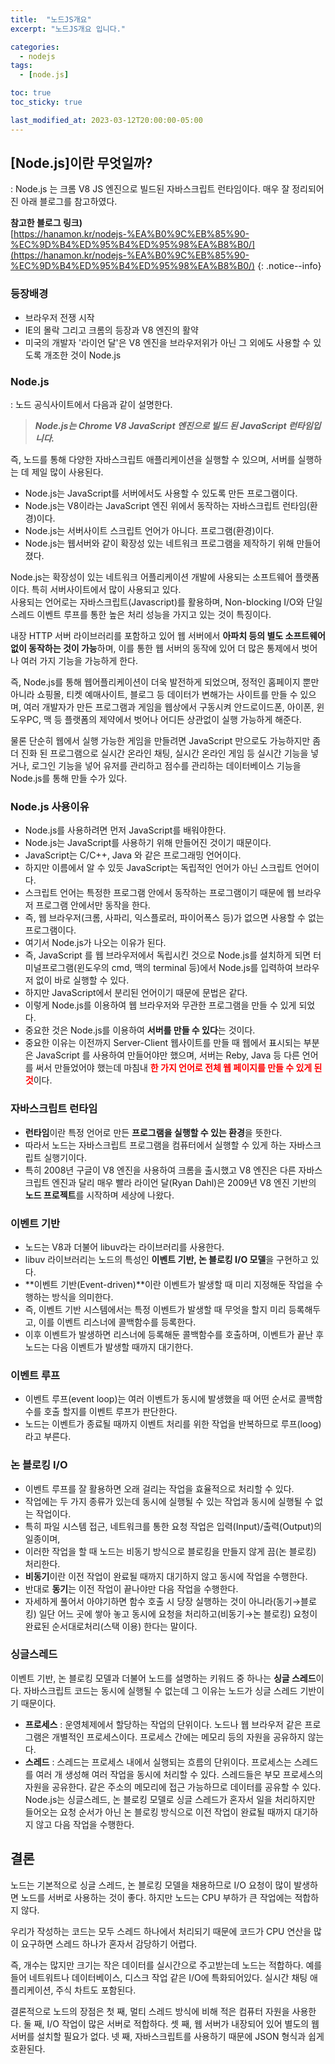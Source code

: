```yaml
---
title:  "노드JS개요"
excerpt: "노드JS개요 입니다."

categories:
  - nodejs
tags:
  - [node.js]

toc: true
toc_sticky: true

last_modified_at: 2023-03-12T20:00:00-05:00
---
```


## [Node.js]이란 무엇일까?
: Node.js 는 크롬 V8 JS 엔진으로 빌드된 자바스크립트 런타임이다. 매우 잘 정리되어진 아래 블로그를 참고하였다.

**참고한 블로그 링크)**  
[https://hanamon.kr/nodejs-%EA%B0%9C%EB%85%90-%EC%9D%B4%ED%95%B4%ED%95%98%EA%B8%B0/](https://hanamon.kr/nodejs-%EA%B0%9C%EB%85%90-%EC%9D%B4%ED%95%B4%ED%95%98%EA%B8%B0/)
{: .notice--info}


### 등장배경
- 브라우저 전쟁 시작
- IE의 몰락 그리고 크롬의 등장과 V8 엔진의 활약
- 미국의 개발자 '라이언 달'은 V8 엔진을 브라우저위가 아닌 그 외에도 사용할 수 있도록 개조한 것이 Node.js


### Node.js
: 노드 공식사이트에서 다음과 같이 설명한다.

> ***Node.js는 Chrome V8 JavaScript 엔진으로 빌드 된 JavaScript 런타임입니다.***  
    
즉, 노드를 통해 다양한 자바스크립트 애플리케이션을 실행할 수 있으며, 서버를 실행하는 데 제일 많이 사용된다.
  
- Node.js는 JavaScript를 서버에서도 사용할 수 있도록 만든 프로그램이다.
- Node.js는 V8이라는 JavaScript 엔진 위에서 동작하는 자바스크립트 런타임(환경)이다.
- Node.js는 서버사이트 스크립트 언어가 아니다. 프로그램(환경)이다.
- Node.js는 웹서버와 같이 확장성 있는 네트워크 프로그램을 제작하기 위해 만들어졌다.
  
Node.js는 확장성이 있는 네트워크 어플리케이션 개발에 사용되는 소프트웨어 플랫폼이다. 특히 서버사이트에서 많이 사용되고 있다.  
사용되는 언어로는 자바스크립트(Javascript)를 활용하며, Non-blocking I/O와 단일 스레드 이벤트 루프를 통한 높은 처리 성능을 가지고 있는 것이 특징이다.  
  
  
내장 HTTP 서버 라이브러리를 포함하고 있어 웹 서버에서 **아파치 등의 별도 소프트웨어 없이 동작하는 것이 가능**하며, 이를 통한 웹 서버의 동작에 있어 더 많은 통제에서 벗어나 여러 가지 기능을 가능하게 한다.  
  
즉, Node.js를 통해 웹어플리케이션이 더욱 발전하게 되었으며, 정적인 홈페이지 뿐만 아니라 쇼핑몰, 티켓 예매사이트, 블로그 등 데이터가 변해가는 사이트를 만들 수 있으며, 여러 개발자가 만든 프로그램과 게임을 웹상에서 구동시켜 안드로이드폰, 아이폰, 윈도우PC, 맥 등 플랫폼의 제약에서 벗어나 어디든 상관없이 실행 가능하게 해준다.  
  
물론 단순히 웹에서 실행 가능한 게임을 만들려면 JavaScript 만으로도 가능하지만 좀 더 진화 된 프로그램으로 실시간 온라인 채팅, 실시간 온라인 게임 등 실시간 기능을 넣거나, 로그인 기능을 넣어 유저를 관리하고 점수를 관리하는 데이터베이스 기능을 Node.js를 통해 만들 수가 있다.


### Node.js 사용이유
- Node.js를 사용하려면 먼저 JavaScript를 배워야한다.
- Node.js는 JavaScript를 사용하기 위해  만들어진 것이기 때문이다.
- JavaScript는 C/C++, Java 와 같은 프로그래밍 언어이다.
- 하지만 이름에서 알 수 있듯 JavaScript는 독립적인 언어가 아닌 스크립트 언어이다.
- 스크립트 언어는 특정한 프로그램 안에서 동작하는 프로그램이기 때문에 웹 브라우저 프로그램 안에서만 동작을 한다.
- 즉, 웹 브라우저(크롬, 사파리, 익스플로러, 파이어폭스 등)가 없으면 사용할 수 없는 프로그램이다.
- 여기서 Node.js가 나오는 이유가 된다.
- 즉, JavaScript 를 웹 브라우저에서 독립시킨 것으로 Node.js를 설치하게 되면 터미널프로그램(윈도우의 cmd, 맥의 terminal 등)에서 Node.js를 입력하여 브라우저 없이 바로 실행할 수 있다.
- 하지만 JavaScript에서 분리된 언어이기 때문에 문법은 같다.
- 이렇게 Node.js를 이용하여 웹 브라우저와 무관한 프로그램을 만들 수 있게 되었다.
- 중요한 것은 Node.js를 이용하여 **서버를 만들 수 있다**는 것이다.
- 중요한 이유는 이전까지 Server-Client 웹사이트를 만들 때 웹에서 표시되는 부분은 JavaScript 를 사용하여 만들어야만 했으며, 서버는 Reby, Java 등 다른 언어를 써서 만들었어야 했는데 마침내 <b><span style="color:red"> 한 가지 언어로 전체 웹 페이지를 만들 수 있게 된 것</span></b>이다.


### 자바스크립트 런타임
- **런타임**이란 특정 언어로 만든 **프로그램을 실행할 수 있는 환경**을 뜻한다.
- 따라서 노드는 자바스크립트 프로그램을 컴퓨터에서 실행할 수 있게 하는 자바스크립트 실행기이다.
- 특히 2008년 구글이 V8 엔진을 사용하여 크롬을 출시했고 V8 엔진은 다른 자바스크립트 엔진과 달리 매우 빨라 라이언 달(Ryan Dahl)은 2009년 V8 엔진 기반의 **노드 프로젝트**를 시작하며 세상에 나왔다.


### 이벤트 기반
- 노드는 V8과 더불어 libuv라는 라이브러리를 사용한다.
- libuv 라이브러리는 노드의 특성인 **이벤트 기반, 논 블로킹 I/O 모델**을 구현하고 있다.
- **이벤트 기반(Event-driven)**이란 이벤트가 발생할 때 미리 지정해둔 작업을 수행하는 방식을 의미한다.
- 즉, 이벤트 기반 시스템에서는 특정 이벤트가 발생할 때 무엇을 할지 미리 등록해두고, 이를 이벤트 리스너에 콜백함수를 등록한다.
- 이후 이벤트가 발생하면 리스너에 등록해둔 콜백함수를 호출하며, 이벤트가 끝난 후 노드는 다음 이벤트가 발생할 때까지 대기한다.


### 이벤트 루프
- 이벤트 루프(event loop)는 여러 이벤트가 동시에 발생했을 때 어떤 순서로 콜백함수를 호출 할지를 이벤트 루프가 판단한다.
- 노드는 이벤트가 종료될 때까지 이벤트 처리를 위한 작업을 반복하므로 루프(loog)라고 부른다.


### 논 블로킹 I/O 
- 이벤트 루프를 잘 활용하면 오래 걸리는 작업을 효율적으로 처리할 수 있다.
- 작업에는 두 가지 종류가 있는데 동시에 실행될 수 있는 작업과 동시에 실행될 수 없는 작업이다.
- 특히 파일 시스템 접근, 네트워크를 통한 요청 작업은 입력(Input)/출력(Output)의 일종이며,
- 이러한 작업을 할 때 노드는 비동기 방식으로 블로킹을 만들지 않게 끔(논 블로킹) 처리한다.
- **비동기**이란 이전 작업이 완료될 때까지 대기하지 않고 동시에 작업을 수행한다.
- 반대로 **동기**는 이전 작업이 끝나야만 다음 작업을 수행한다.
- 자세하게 풀어서 아야기하면 함수 호출 시 당장 실행하는 것이 아니라(동기→블로킹) 일단 어느 곳에 쌓아 놓고 동시에 요청을 처리하고(비동기→논 블로킹) 요청이 완료된 순서대로처리(스택 이용) 한다는 말이다.


### 싱글스레드
이벤트 기반, 논 블로킹 모델과 더불어 노드를 설명하는 키워드 중 하나는 **싱글 스레드**이다.
자바스크립트 코드는 동시에 실행될 수 없는데 그 이유는 노드가 싱글 스레드 기반이기 때문이다.

- **프로세스** : 운영체제에서 할당하는 작업의 단위이다. 노드나 웹 브라우저 같은 프로그램은 개별적인 프로세스이다. 프로세스 간에는 메모리 등의 자원을 공유하지 않는다.
- **스레드** : 스레드는 프로세스 내에서 실행되는 흐름의 단위이다. 프로세스는 스레드를 여러 개 생성해 여러 작업을 동시에 처리할 수 있다. 스레드들은 부모 프로세스의 자원을 공유한다. 같은 주소의 메모리에 접근 가능하므로 데이터를 공유할 수 있다.
Node.js는 싱글스레드, 논 블로킹 모델로 싱글 스레드가 혼자서 일을 처리하지만 들어오는 요청 순서가 아닌 논 블로킹 방식으로 이전 작업이 완료될 때까지 대기하지 않고 다음 작업을 수행한다.

## 결론
노드는 기본적으로 싱글 스레드, 논 블로킹 모델을 채용하므로 I/O 요청이 많이 발생하면 노드를 서버로 사용하는 것이 좋다.
하지만 노드는 CPU 부하가 큰 작업에는 적합하지 않다.

우리가 작성하는 코드는 모두 스레드 하나에서 처리되기 때문에 코드가 CPU 연산을 많이 요구하면 스레드 하나가 혼자서 감당하기 어렵다.

즉, 개수는 많지만 크기는 작은 데이터를 실시간으로 주고받는데 노드는 적합하다. 예를 들어 네트워트나 데이터베이스, 디스크 작업 같은 I/O에 특화되어있다. 실시간 채팅 애플리케이션, 주식 차트도 포함된다.

결론적으로 노드의 장점은 첫 째, 멀티 스레드 방식에 비해 적은 컴퓨터 자원을 사용한다. 둘 째, I/O 작업이 많은 서버로 적합하다. 셋 째, 웹 서버가 내장되어 있어 별도의 웹서버를 설치할 필요가 없다. 넷 째, 자바스크립트를 사용하기 때문에 JSON 형식과 쉽게 호환된다.
